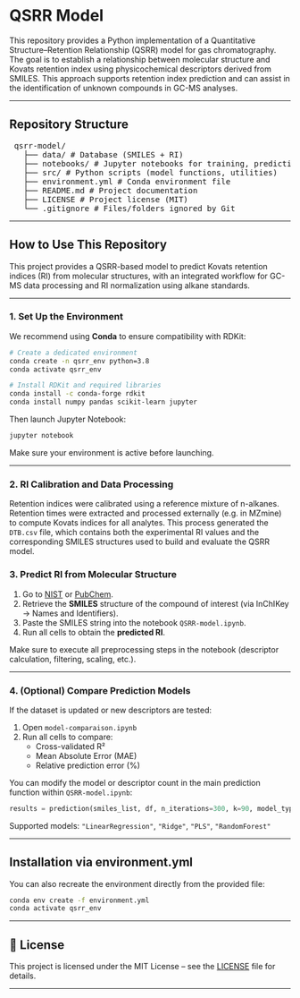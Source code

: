 ﻿# QSRR Model

This repository provides a Python implementation of a Quantitative Structure–Retention Relationship (QSRR) model for gas chromatography. The goal is to establish a relationship between molecular structure and Kovats retention index using physicochemical descriptors derived from SMILES. This approach supports retention index prediction and can assist in the identification of unknown compounds in GC-MS analyses.

---

## Repository Structure
<pre> qsrr-model/ 
   ├── data/ # Database (SMILES + RI) 
   ├── notebooks/ # Jupyter notebooks for training, prediction, comparison 
   ├── src/ # Python scripts (model functions, utilities) 
   ├── environment.yml # Conda environment file 
   ├── README.md # Project documentation 
   ├── LICENSE # Project license (MIT) 
   └── .gitignore # Files/folders ignored by Git </pre>


---

## How to Use This Repository

This project provides a QSRR-based model to predict Kovats retention indices (RI) from molecular structures, with an integrated workflow for GC-MS data processing and RI normalization using alkane standards.

---

### 1. Set Up the Environment

We recommend using **Conda** to ensure compatibility with RDKit:

```bash
# Create a dedicated environment
conda create -n qsrr_env python=3.8
conda activate qsrr_env

# Install RDKit and required libraries
conda install -c conda-forge rdkit
conda install numpy pandas scikit-learn jupyter
```

Then launch Jupyter Notebook:

```bash
jupyter notebook
```

Make sure your environment is active before launching.

---

### 2. RI Calibration and Data Processing
Retention indices were calibrated using a reference mixture of n-alkanes. Retention times were extracted and processed externally (e.g. in MZmine) to compute Kovats indices for all analytes. This process generated the `DTB.csv` file, which contains both the experimental RI values and the corresponding SMILES structures used to build and evaluate the QSRR model. 

### 3. Predict RI from Molecular Structure

1. Go to [NIST](https://webbook.nist.gov/chemistry/) or [PubChem](https://pubchem.ncbi.nlm.nih.gov/).
2. Retrieve the **SMILES** structure of the compound of interest (via InChIKey → Names and Identifiers).
3. Paste the SMILES string into the notebook `QSRR-model.ipynb`.
4. Run all cells to obtain the **predicted RI**.

Make sure to execute all preprocessing steps in the notebook (descriptor calculation, filtering, scaling, etc.).

---

### 4. (Optional) Compare Prediction Models

If the dataset is updated or new descriptors are tested:

1. Open `model-comparaison.ipynb`
2. Run all cells to compare:
   - Cross-validated R²
   - Mean Absolute Error (MAE)
   - Relative prediction error (%)

You can modify the model or descriptor count in the main prediction function within `QSRR-model.ipynb`:

```python
results = prediction(smiles_list, df, n_iterations=300, k=90, model_type="Ridge")
```

Supported models: `"LinearRegression"`, `"Ridge"`, `"PLS"`, `"RandomForest"`

---

## Installation via environment.yml

You can also recreate the environment directly from the provided file:

```bash
conda env create -f environment.yml
conda activate qsrr_env
```

---

## 📄 License

This project is licensed under the MIT License – see the [LICENSE](LICENSE) file for details.

---




